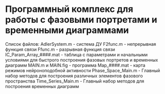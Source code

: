# Программный комплекс для работы с фазовыми портретами и временными диаграммами

Список файлов:
  AdlerSystem.m - система ДУ
  F2func.m - непрерывная функция связи
  Ffunc.m - разрывная функция связи
  IC_Param_Array_####.mat - таблица с параметрами и начальными условиями для быстрого построения фазовых портретов и временных диаграмм
  MAIN.m и MAIN.fig - программа
  Map_####.mat - карта режимов нейроноподобной активности
  Phase_Space_Main.m - Главный набор методов для построения различных элементов фазового пространства
  Time_Series_Main.m - Главный набор методов для построения временных диаграмм
